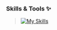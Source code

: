 ### Skills & Tools ✨
> [![My Skills](https://skillicons.dev/icons?i=cs,dotnet,java,spring,mysql,postgres,mongodb,git,docker,visualstudio&theme=dark)](https://dotnet.microsoft.com/en-us/learn/dotnet/what-is-dotnet-framework)

<!--
**marbs534/marbs534** is a ✨ _special_ ✨ repository because its `README.md` (this file) appears on your GitHub profile.

Here are some ideas to get you started:

- 🔭 I’m currently working on ...
- 🌱 I’m currently learning ...
- 👯 I’m looking to collaborate on ...
- 🤔 I’m looking for help with ...
- 💬 Ask me about ...
- 📫 How to reach me: ...
- 😄 Pronouns: ...
- ⚡ Fun fact: ...
-->
